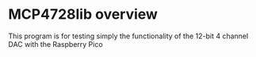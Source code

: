 # MCP4728lib overview

This program is for testing simply the functionality of the 12-bit 4 channel DAC with the Raspberry Pico
